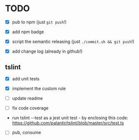 # TODO

* [x] pub to npm (just `git push`!)
* [x] add npm badge

* [x] script the semantic releasing (just `./commit.sh && git push`!)
* [x] add change log (already in github!)

## tslint
* [x] add unit tests
* [x] implement the custom rule
* [ ] update readme

* [ ] fix code coverage
- run tslint --test as a jest unit test - by enclosing this code:
https://github.com/palantir/tslint/blob/master/src/test.ts

* [ ] pub, consume
